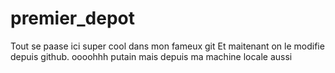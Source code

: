 # premier_depot
Tout se paase ici super cool dans mon fameux git
Et maitenant on le modifie depuis github.
oooohhh putain mais depuis ma machine locale aussi
